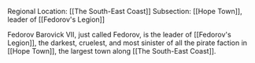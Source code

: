 Regional Location: [[The South-East Coast]]
Subsection: [[Hope Town]], leader of [[Fedorov's Legion]]

Fedorov Barovick VII, just called Fedorov, is the leader of [[Fedorov's Legion]], the darkest, cruelest, and most sinister of all the pirate faction in [[Hope Town]], the largest town along [[The South-East Coast]]. 